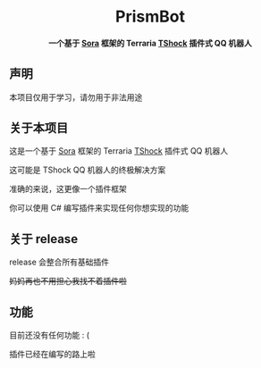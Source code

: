 <h1 align="center">
<br>
PrismBot
<br>
<h4 align="center">
一个基于 <a href="https://github.com/Hoshikawa-Kaguya/Sora">Sora</a> 框架的 Terraria <a href="https://github.com/Pryaxis/TShock">TShock</a>  插件式 QQ 机器人
</h4>
</h1>

## 声明
本项目仅用于学习，请勿用于非法用途

## 关于本项目

这是一个基于 [Sora](https://github.com/Hoshikawa-Kaguya/Sora) 框架的 Terraria [TShock](https://github.com/Pryaxis/TShock) 插件式 QQ 机器人

这可能是 TShock QQ 机器人的终极解决方案

准确的来说，这更像一个插件框架

你可以使用 C# 编写插件来实现任何你想实现的功能

## 关于 release

release 会整合所有基础插件

~~妈妈再也不用担心我找不着插件啦~~

## 功能

目前还没有任何功能 : (

插件已经在编写的路上啦


